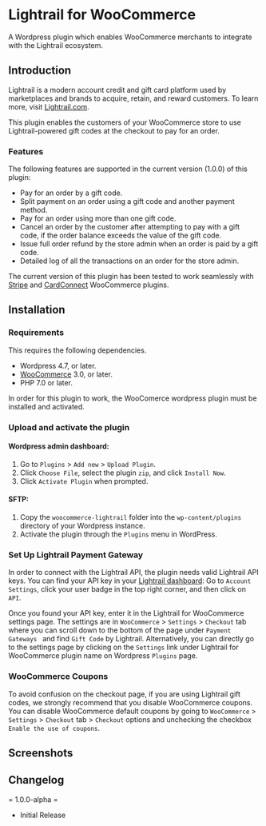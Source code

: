# Lightrail for WooCommerce

A Wordpress plugin which enables WooCommerce merchants to integrate with the Lightrail ecosystem.

## Introduction

Lightrail is a modern account credit and gift card platform used by marketplaces and brands to acquire, retain, and reward customers. To learn more, visit [Lightrail.com](https://www.lightrail.com/).

This plugin enables the customers of your WooCommerce store to use Lightrail-powered gift codes at the checkout to pay for an order.

### Features

The following features are supported in the current version (1.0.0) of this plugin:

-  Pay for an order by a gift code.
-  Split payment on an order using a gift code and another payment method.
-  Pay for an order using more than one gift code.
-  Cancel an order by the customer after attempting to pay with a gift code, if the order balance exceeds the value of the gift code.
-  Issue full order refund by the store admin when an order is paid by a gift code.
-  Detailed log of all the transactions on an order for the store admin. 

The current version of this plugin has been tested to work seamlessly with [Stripe](https://en-ca.wordpress.org/plugins/woocommerce-gateway-stripe/) 
and [CardConnect](https://en-ca.wordpress.org/plugins/cardconnect-payment-module/) WooCommerce plugins.

## Installation

### Requirements

This requires the following dependencies.

- Wordpress 4.7, or later.
- [WooCommerce](https://en-ca.wordpress.org/plugins/woocommerce/) 3.0, or later.
- PHP 7.0 or later.

In order for this plugin to work, the WooComerce wordpress plugin must be installed and activated. 

### Upload and activate the plugin

#### Wordpress admin dashboard:

1. Go to `Plugins` > `Add new` > `Upload Plugin`.
2. Click `Choose File`, select the plugin `zip`, and click `Install Now`.
3. Click `Activate Plugin` when prompted.

####  SFTP:

1. Copy the  `woocommerce-lightrail` folder into the `wp-content/plugins` directory of your Wordpress instance.
2. Activate the plugin through the `Plugins` menu in WordPress.

### Set Up Lightrail Payment Gateway

In order to connect with the Lightrail API, the plugin needs valid Lightrail API keys. You can find your API key in your  [Lightrail dashboard](https://www.lightrail.com/app/#/login): Go to `Account Settings`, click your user badge in the top right corner, and then click on `API`.

Once you found your API key, enter it in the Lightrail for WooCommerce settings page. The settings are in `WooCommerce` > `Settings` > `Checkout` tab where you can scroll down to the bottom of the page under `Payment Gateways ` and find `Gift Code` by Lightrail. 
Alternatively, you can directly go to the settings page by clicking on the `Settings` link under Lightrail for WooCommerce plugin name on Wordpress `Plugins` page.

### WooCommerce Coupons

To avoid confusion on the checkout page, if you are using Lightrail gift codes, we strongly recommend that you disable WooCommerce coupons. You can disable WooCommerce default coupons by going to `WooCommerce` >` Settings` > `Checkout` tab > `Checkout` options and unchecking the checkbox `Enable the use of coupons`.

## Screenshots

## Changelog

= 1.0.0-alpha =
* Initial Release